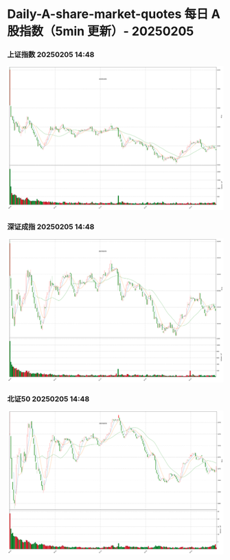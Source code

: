 
# Daily-A-share-market-quotes 每日 A 股指数（5min 更新）- 20250205

### 上证指数 20250205 14:48
![](./fig/2025/2/20250205-sh000001.png)

### 深证成指 20250205 14:48
![](./fig/2025/2/20250205-sz399001.png)

### 北证50 20250205 14:48
![](./fig/2025/2/20250205-bj899050.png)
